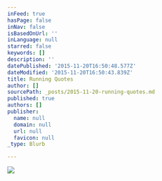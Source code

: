 ```yaml
---
inFeed: true
hasPage: false
inNav: false
isBasedOnUrl: ''
inLanguage: null
starred: false
keywords: []
description: ''
datePublished: '2015-11-20T16:50:48.577Z'
dateModified: '2015-11-20T16:50:43.839Z'
title: Running Quotes
author: []
sourcePath: _posts/2015-11-20-running-quotes.md
published: true
authors: []
publisher:
  name: null
  domain: null
  url: null
  favicon: null
_type: Blurb

---
```

![](https://the-grid-user-content.s3-us-west-2.amazonaws.com/c7cde9f0-5d39-46a5-b07c-5e4c4bc9740d.png)